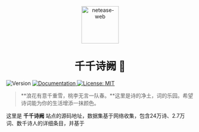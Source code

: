 <div align="center">
    <img src="https://yili979.oss-cn-beijing.aliyuncs.com/img/202207190015815.png" alt="netease-web" style="width: 100px; height: 100px;"></img>
</div>



<h1 align="center"> 千千诗阙 👋</h1>
<p>
  <img alt="Version" src="https://img.shields.io/badge/version-1.0.0-blue.svg?cacheSeconds=2592000" />
  <a href="https://github.com/Kidjing/choral-music-player#readme" target="_blank">
    <img alt="Documentation" src="https://img.shields.io/badge/documentation-yes-brightgreen.svg" />
  </a>
  <a href="https://github.com/Kidjing/choral-music-player/blob/master/LICENSE" target="_blank">
    <img alt="License: MIT" src="https://img.shields.io/github/license/Kidjing/choral-music-player" />
  </a>
</p>

> **浪花有意千重雪，桃李无言一队春。**这里是诗的净土，词的乐园。希望诗词能为你的生活增添一抹颜色。

这里是 **千千诗阙** 站点的源码地址，数据集基于网络收集，包含24万诗、2.7万词、数千诗人的详细条目，并基于